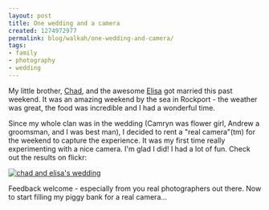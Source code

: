 ```yaml
---
layout: post
title: One wedding and a camera
created: 1274972977
permalink: blog/walkah/one-wedding-and-camera/
tags:
- family
- photography
- wedding
---
```

My little brother, [Chad](http://twitter.com/chuckyd4), and the awesome [Elisa](http://twitter.com/lisawithane) got married this past weekend. It was an amazing weekend by the sea in Rockport - the weather was great, the food was incredible and I had a wonderful time.

Since my whole clan was in the wedding (Camryn was flower girl, Andrew a groomsman, and I was best man), I decided to rent a "real camera"(tm) for the weekend to capture the experience. It was my first time really experimenting with a nice camera. I'm glad I did! I had a lot of fun. Check out the results on flickr:

[![chad and elisa's wedding](http://farm5.static.flickr.com/4052/4643218401_2895fee1f4.jpg)](http://www.flickr.com/photos/walkah/sets/72157624144750842/)


Feedback welcome - especially from you real photographers out there. Now to start filling my piggy bank for a real camera...
